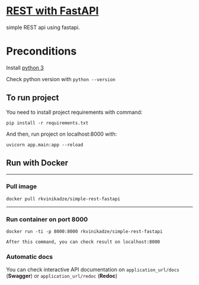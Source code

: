 # [REST with FastAPI](https://github.com/RKvinikadze/fastapi_crud)

simple REST api using fastapi.

# Preconditions

Install [python 3](https://www.python.org/downloads/)

Check python version with `python --version`

## To run project 

You need to install project requirements with command:

`pip install -r requirements.txt`

And then, run project on localhost:8000 with:

`uvicorn app.main:app --reload`

## Run with Docker
---
### Pull image
```
docker pull rkvinikadze/simple-rest-fastapi
```
---
### Run container on port 8000 
```
docker run -ti -p 8000:8000 rkvinikadze/simple-rest-fastapi
```
`After this command, you can check result on localhost:8000`

### Automatic docs
You can check interactive API documentation on `application_url/docs` (**Swagger**) or `application_url/redoc` (**Redoc**)

